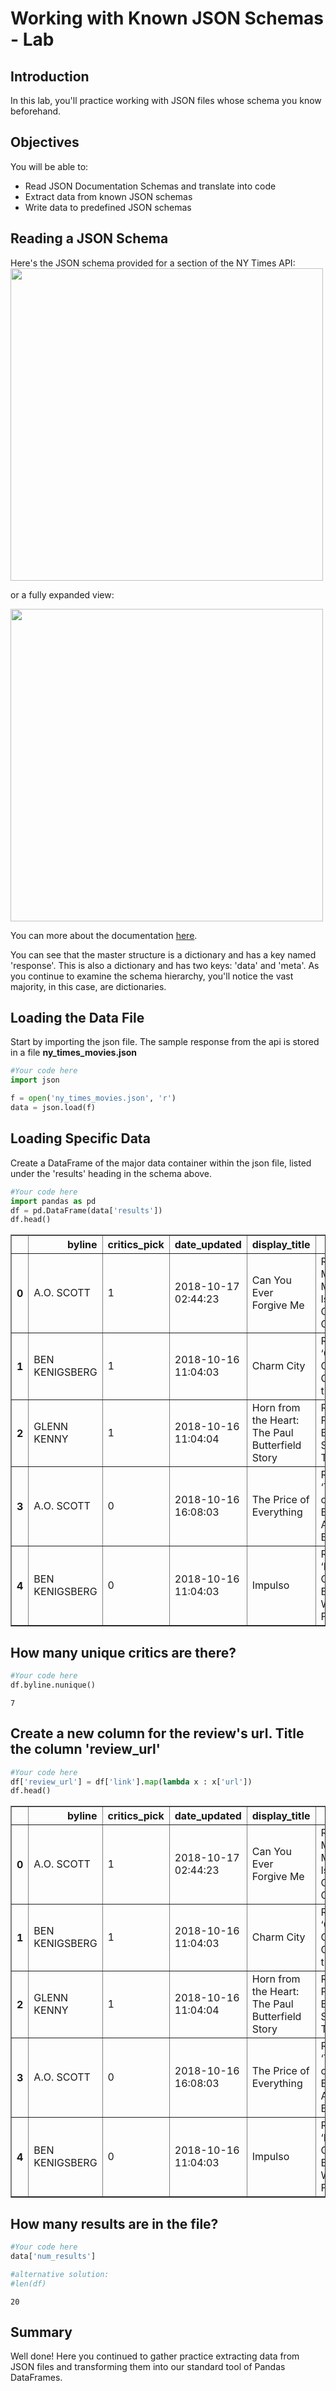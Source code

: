 
# Working with Known JSON Schemas - Lab

## Introduction
In this lab, you'll practice working with JSON files whose schema you know beforehand.

## Objectives
You will be able to:
* Read JSON Documentation Schemas and translate into code
* Extract data from known JSON schemas
* Write data to predefined JSON schemas

## Reading a JSON Schema

Here's the JSON schema provided for a section of the NY Times API:
<img src="images/nytimes_movie_schema.png" width=500>

or a fully expanded view:

<img src="images/nytimes_movie_schema_detailed.png" width=500>

You can more about the documentation [here](https://developer.nytimes.com/docs/movie-reviews-api/1/routes/reviews/%7Btype%7D.json/get).

You can see that the master structure is a dictionary and has a key named 'response'. This is also a dictionary and has two keys: 'data' and 'meta'. As you continue to examine the schema hierarchy, you'll notice the vast majority, in this case, are dictionaries. 

## Loading the Data File

Start by importing the json file. The sample response from the api is stored in a file **ny_times_movies.json**


```python
#Your code here
import json
```


```python
f = open('ny_times_movies.json', 'r')
data = json.load(f)
```

## Loading Specific Data

Create a DataFrame of the major data container within the json file, listed under the 'results' heading in the schema above.


```python
#Your code here
import pandas as pd
df = pd.DataFrame(data['results'])
df.head()
```




<div>
<style scoped>
    .dataframe tbody tr th:only-of-type {
        vertical-align: middle;
    }

    .dataframe tbody tr th {
        vertical-align: top;
    }

    .dataframe thead th {
        text-align: right;
    }
</style>
<table border="1" class="dataframe">
  <thead>
    <tr style="text-align: right;">
      <th></th>
      <th>byline</th>
      <th>critics_pick</th>
      <th>date_updated</th>
      <th>display_title</th>
      <th>headline</th>
      <th>link</th>
      <th>mpaa_rating</th>
      <th>multimedia</th>
      <th>opening_date</th>
      <th>publication_date</th>
      <th>summary_short</th>
    </tr>
  </thead>
  <tbody>
    <tr>
      <th>0</th>
      <td>A.O. SCOTT</td>
      <td>1</td>
      <td>2018-10-17 02:44:23</td>
      <td>Can You Ever Forgive Me</td>
      <td>Review: Melissa McCarthy Is Criminally Good in...</td>
      <td>{'type': 'article', 'url': 'http://www.nytimes...</td>
      <td>R</td>
      <td>{'type': 'mediumThreeByTwo210', 'src': 'https:...</td>
      <td>2018-10-19</td>
      <td>2018-10-16</td>
      <td>Marielle Heller directs a true story of litera...</td>
    </tr>
    <tr>
      <th>1</th>
      <td>BEN KENIGSBERG</td>
      <td>1</td>
      <td>2018-10-16 11:04:03</td>
      <td>Charm City</td>
      <td>Review: ‘Charm City’ Vividly Captures the Stre...</td>
      <td>{'type': 'article', 'url': 'http://www.nytimes...</td>
      <td></td>
      <td>{'type': 'mediumThreeByTwo210', 'src': 'https:...</td>
      <td>2018-04-22</td>
      <td>2018-10-16</td>
      <td>Marilyn Ness’s documentary is dedicated to the...</td>
    </tr>
    <tr>
      <th>2</th>
      <td>GLENN KENNY</td>
      <td>1</td>
      <td>2018-10-16 11:04:04</td>
      <td>Horn from the Heart: The Paul Butterfield Story</td>
      <td>Review: Paul Butterfield’s Story Is Told in ‘H...</td>
      <td>{'type': 'article', 'url': 'http://www.nytimes...</td>
      <td></td>
      <td>{'type': 'mediumThreeByTwo210', 'src': 'https:...</td>
      <td>2018-10-19</td>
      <td>2018-10-16</td>
      <td>A documentary explores the life of the blues m...</td>
    </tr>
    <tr>
      <th>3</th>
      <td>A.O. SCOTT</td>
      <td>0</td>
      <td>2018-10-16 16:08:03</td>
      <td>The Price of Everything</td>
      <td>Review: ‘The Price of Everything’ Asks $56 Bil...</td>
      <td>{'type': 'article', 'url': 'http://www.nytimes...</td>
      <td></td>
      <td>{'type': 'mediumThreeByTwo210', 'src': 'https:...</td>
      <td>2018-10-19</td>
      <td>2018-10-16</td>
      <td>This documentary examines the global art marke...</td>
    </tr>
    <tr>
      <th>4</th>
      <td>BEN KENIGSBERG</td>
      <td>0</td>
      <td>2018-10-16 11:04:03</td>
      <td>Impulso</td>
      <td>Review: ‘Impulso’ Goes Backstage With a Flamen...</td>
      <td>{'type': 'article', 'url': 'http://www.nytimes...</td>
      <td></td>
      <td>{'type': 'mediumThreeByTwo210', 'src': 'https:...</td>
      <td>None</td>
      <td>2018-10-16</td>
      <td>This documentary follows Rocío Molina, a cutti...</td>
    </tr>
  </tbody>
</table>
</div>



## How many unique critics are there?


```python
#Your code here
df.byline.nunique()
```




    7



## Create a new column for the review's url. Title the column 'review_url'


```python
#Your code here
df['review_url'] = df['link'].map(lambda x : x['url'])
df.head()
```




<div>
<style scoped>
    .dataframe tbody tr th:only-of-type {
        vertical-align: middle;
    }

    .dataframe tbody tr th {
        vertical-align: top;
    }

    .dataframe thead th {
        text-align: right;
    }
</style>
<table border="1" class="dataframe">
  <thead>
    <tr style="text-align: right;">
      <th></th>
      <th>byline</th>
      <th>critics_pick</th>
      <th>date_updated</th>
      <th>display_title</th>
      <th>headline</th>
      <th>link</th>
      <th>mpaa_rating</th>
      <th>multimedia</th>
      <th>opening_date</th>
      <th>publication_date</th>
      <th>summary_short</th>
      <th>review_url</th>
    </tr>
  </thead>
  <tbody>
    <tr>
      <th>0</th>
      <td>A.O. SCOTT</td>
      <td>1</td>
      <td>2018-10-17 02:44:23</td>
      <td>Can You Ever Forgive Me</td>
      <td>Review: Melissa McCarthy Is Criminally Good in...</td>
      <td>{'type': 'article', 'url': 'http://www.nytimes...</td>
      <td>R</td>
      <td>{'type': 'mediumThreeByTwo210', 'src': 'https:...</td>
      <td>2018-10-19</td>
      <td>2018-10-16</td>
      <td>Marielle Heller directs a true story of litera...</td>
      <td>http://www.nytimes.com/2018/10/16/movies/can-y...</td>
    </tr>
    <tr>
      <th>1</th>
      <td>BEN KENIGSBERG</td>
      <td>1</td>
      <td>2018-10-16 11:04:03</td>
      <td>Charm City</td>
      <td>Review: ‘Charm City’ Vividly Captures the Stre...</td>
      <td>{'type': 'article', 'url': 'http://www.nytimes...</td>
      <td></td>
      <td>{'type': 'mediumThreeByTwo210', 'src': 'https:...</td>
      <td>2018-04-22</td>
      <td>2018-10-16</td>
      <td>Marilyn Ness’s documentary is dedicated to the...</td>
      <td>http://www.nytimes.com/2018/10/16/movies/charm...</td>
    </tr>
    <tr>
      <th>2</th>
      <td>GLENN KENNY</td>
      <td>1</td>
      <td>2018-10-16 11:04:04</td>
      <td>Horn from the Heart: The Paul Butterfield Story</td>
      <td>Review: Paul Butterfield’s Story Is Told in ‘H...</td>
      <td>{'type': 'article', 'url': 'http://www.nytimes...</td>
      <td></td>
      <td>{'type': 'mediumThreeByTwo210', 'src': 'https:...</td>
      <td>2018-10-19</td>
      <td>2018-10-16</td>
      <td>A documentary explores the life of the blues m...</td>
      <td>http://www.nytimes.com/2018/10/16/movies/horn-...</td>
    </tr>
    <tr>
      <th>3</th>
      <td>A.O. SCOTT</td>
      <td>0</td>
      <td>2018-10-16 16:08:03</td>
      <td>The Price of Everything</td>
      <td>Review: ‘The Price of Everything’ Asks $56 Bil...</td>
      <td>{'type': 'article', 'url': 'http://www.nytimes...</td>
      <td></td>
      <td>{'type': 'mediumThreeByTwo210', 'src': 'https:...</td>
      <td>2018-10-19</td>
      <td>2018-10-16</td>
      <td>This documentary examines the global art marke...</td>
      <td>http://www.nytimes.com/2018/10/16/movies/the-p...</td>
    </tr>
    <tr>
      <th>4</th>
      <td>BEN KENIGSBERG</td>
      <td>0</td>
      <td>2018-10-16 11:04:03</td>
      <td>Impulso</td>
      <td>Review: ‘Impulso’ Goes Backstage With a Flamen...</td>
      <td>{'type': 'article', 'url': 'http://www.nytimes...</td>
      <td></td>
      <td>{'type': 'mediumThreeByTwo210', 'src': 'https:...</td>
      <td>None</td>
      <td>2018-10-16</td>
      <td>This documentary follows Rocío Molina, a cutti...</td>
      <td>http://www.nytimes.com/2018/10/16/movies/impul...</td>
    </tr>
  </tbody>
</table>
</div>



## How many results are in the file?


```python
#Your code here
data['num_results']

#alternative solution:
#len(df)
```




    20



## Summary
Well done! Here you continued to gather practice extracting data from JSON files and transforming them into our standard tool of Pandas DataFrames.
